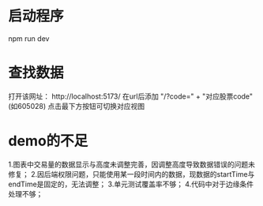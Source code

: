 # 启动程序
npm run dev

# 查找数据
打开该网址： http://localhost:5173/
在url后添加 "/?code=" + "对应股票code"(如605028)
点击最下方按钮可切换对应视图

# demo的不足
1.图表中交易量的数据显示与高度未调整完善，因调整高度导致数据错误的问题未修复；
2.因后端权限问题，只能使用某一段时间内的数据，现数据的startTime与endTime是固定的，无法调整；
3.单元测试覆盖率不够；
4.代码中对于边缘条件处理不够；